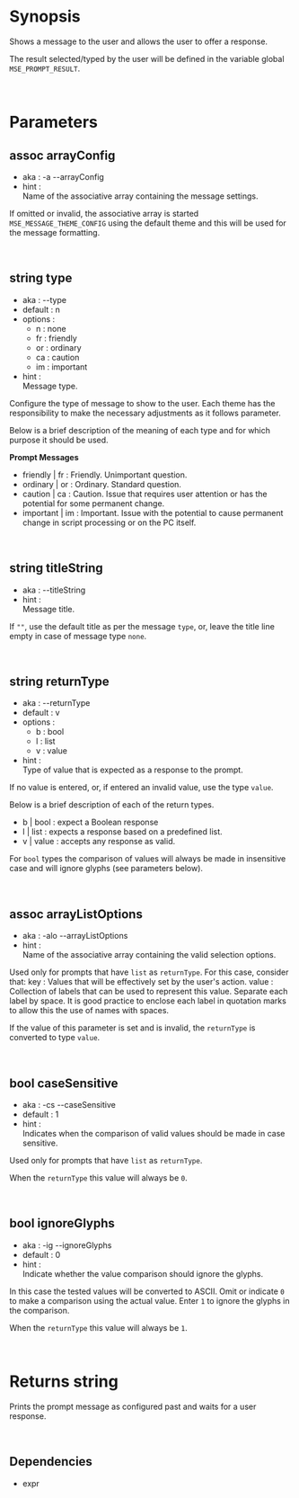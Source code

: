 # Synopsis

Shows a message to the user and allows the user to offer a response.

The result selected/typed by the user will be defined in the variable
global `MSE_PROMPT_RESULT`.



&nbsp;

# Parameters

## assoc arrayConfig

- aka       : -a --arrayConfig
- hint      :  
  Name of the associative array containing the message settings.

If omitted or invalid, the associative array is started 
`MSE_MESSAGE_THEME_CONFIG` using the default theme and this will be used 
for the message formatting.


&nbsp;

## string type

- aka       : --type
- default   : n
- options   : 
  - n   : none
  - fr  : friendly
  - or  : ordinary
  - ca  : caution
  - im  : important
- hint      :  
  Message type.

Configure the type of message to show to the user.
Each theme has the responsibility to make the necessary adjustments as it 
follows parameter.

Below is a brief description of the meaning of each type and for which 
purpose it should be used.

**Prompt Messages**

- friendly  | fr  : Friendly. Unimportant question.
- ordinary  | or  : Ordinary. Standard question.
- caution   | ca  : Caution. Issue that requires user attention or has the 
                    potential for some permanent change.
- important | im  : Important. Issue with the potential to cause permanent 
                    change in script processing or on the PC itself.


&nbsp;

## string titleString

- aka       : --titleString
- hint      :  
  Message title.

If `""`, use the default title as per the message `type`, or, leave the title 
line empty in case of message type `none`.


&nbsp;

## string returnType

- aka       : --returnType
- default   : v
- options   : 
  - b  : bool
  - l  : list
  - v  : value
- hint      :  
  Type of value that is expected as a response to the prompt.

If no value is entered, or, if entered an invalid value, use the type `value`.

Below is a brief description of each of the return types.

- b | bool  : expect a Boolean response
- l | list  : expects a response based on a predefined list.
- v | value : accepts any response as valid.

For `bool` types the comparison of values will always be made in insensitive 
case and will ignore glyphs (see parameters below).


&nbsp;

## assoc arrayListOptions

- aka       : -alo --arrayListOptions
- hint      :  
  Name of the associative array containing the valid selection options.

Used only for prompts that have `list` as `returnType`.
For this case, consider that:
  key   : Values that will be effectively set by the user's action.
  value : Collection of labels that can be used to represent this value.
          Separate each label by space.
          It is good practice to enclose each label in quotation marks to allow 
          this the use of names with spaces.

If the value of this parameter is set and is invalid, the `returnType` is 
converted to type `value`.


&nbsp;

## bool caseSensitive

- aka       : -cs --caseSensitive
- default   : 1
- hint      :  
  Indicates when the comparison of valid values should be made in case 
  sensitive.

Used only for prompts that have `list` as `returnType`.

When the `returnType` this value will always be `0`.


&nbsp;

## bool ignoreGlyphs

- aka       : -ig --ignoreGlyphs
- default   : 0
- hint      :  
  Indicate whether the value comparison should ignore the glyphs.

In this case the tested values will be converted to ASCII.
Omit or indicate `0` to make a comparison using the actual value.
Enter `1` to ignore the glyphs in the comparison.

When the `returnType` this value will always be `1`.



&nbsp;

# Returns string

Prints the prompt message as configured past and waits for a user response.



&nbsp;

## Dependencies

- expr